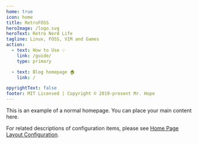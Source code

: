 ```yaml
---
home: true
icon: home
title: RetroFOSS
heroImage: /logo.svg
heroText: Retro Nerd Life
tagline: Linux, FOSS, VIM and Games
action:
  - text: How to Use 💡
    link: /guide/
    type: primary

  - text: Blog homepage 🏠
    link: /

opyrightText: false
footer: MIT Licensed | Copyright © 2019-present Mr. Hope
---
```


This is an example of a normal homepage. You can place your main content here.

For related descriptions of configuration items, please see [Home Page Layout Configuration](https://vuepress-theme-hope.github.io/guide/layout/home/).
